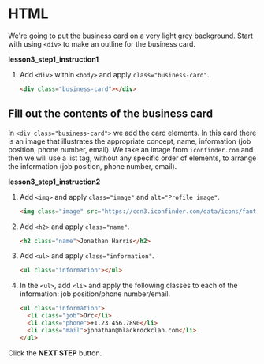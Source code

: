 # HTML

We're going to put the business card on a very light grey background. Start with using `<div>` to make an outline for the business card.  

**lesson3_step1_instruction1**
1. Add `<div>` within `<body>` and apply `class="business-card"`.
    ```html
    <div class="business-card"></div>
    ```



## Fill out the contents of the business card
In `<div class="business-card">` we add the card elements. In this card there is an image that illustrates the appropriate concept, name, information (job position, phone number, email). We take an image from `iconfinder.com` and then we will use a list tag, without any specific order of elements, to arrange the information (job position, phone number, email).

**lesson3_step1_instruction2**
1. Add `<img>` and apply `class="image"` and `alt="Profile image"`.

    ```html
    <img class="image" src="https://cdn3.iconfinder.com/data/icons/fantasy-and-role-play-game-adventure-quest/512/Orc-512.png" alt="Profile image">
    ```
1. Add `<h2>` and apply `class="name"`.
    ```html
    <h2 class="name">Jonathan Harris</h2> 
    ```
1. Add `<ul>` and apply `class="information"`. 
    ```html
    <ul class="information"></ul>
    ```
1. In the `<ul>`, add `<li>` and apply the following classes to each of the information: job position/phone number/email. 
    ```html
    <ul class="information">
      <li class="job">Orc</li>
      <li class="phone">+1.23.456.7890</li>
      <li class="mail">jonathan@blackrockclan.com</li>
    </ul>
    ```



Click the **NEXT STEP** button.


